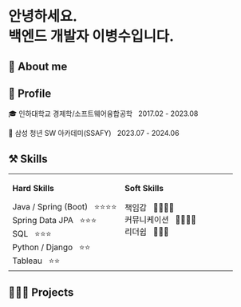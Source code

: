 # 안녕하세요. <br> 백엔드 개발자 이병수입니다.

## 💫 About me


## 🔎 Profile
🎓 인하대학교 경제학/소프트웨어융합공학 &nbsp; 2017.02 - 2023.08

📖 삼성 청년 SW 아카데미(SSAFY) &nbsp; 2023.07 - 2024.06

## ⚒️ Skills
<table style="width: 100%;">
    <tr>
        <td style="vertical-align: top; text-align: left; width: 50%;">
            <p style="font-size: 16px"><b>Hard Skills</b></p>
                <summary>Java / Spring (Boot) &nbsp; ⭐⭐⭐⭐</summary>
                <summary>Spring Data JPA &nbsp; ⭐⭐⭐</summary>
                <summary>SQL &nbsp; ⭐⭐⭐</summary>
                <summary>Python / Django &nbsp; ⭐⭐</summary>
                <summary>Tableau &nbsp; ⭐⭐</summary>
        </td>
        <td style="vertical-align: top; text-align: left; width: 50%;">
            <p style="font-size: 16px"><b>Soft Skills</b></p>
                <summary>책임감 &nbsp; 🌟🌟🌟🌟</summary>
                <summary>커뮤니케이션 &nbsp; 🌟🌟🌟🌟</summary>
                <summary>리더쉽 &nbsp; 🌟🌟🌟</summary>
        </td>
    </tr>
</table>

## 👩🏻‍💻 Projects



<!--
**diarlee/diarlee** is a ✨ _special_ ✨ repository because its `README.md` (this file) appears on your GitHub profile.

Here are some ideas to get you started:

- 🔭 I’m currently working on ...
- 🌱 I’m currently learning ...
- 👯 I’m looking to collaborate on ...
- 🤔 I’m looking for help with ...
- 💬 Ask me about ...
- 📫 How to reach me: ...
- 😄 Pronouns: ...
- ⚡ Fun fact: ...
-->
